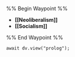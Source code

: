 %% Begin Waypoint %%
- **[[Neoliberalism]]**
- **[[Socialism]]**

%% End Waypoint %%

```dataviewjs
await dv.view("prolog");
```